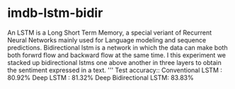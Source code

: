 # imdb-lstm-bidir

An LSTM is a Long Short Term Memory, a special veriant of Recurrent Neural Networks mainly used for Language modeling and sequence predictions.
Bidirectional lstm is a network in which the data can make both both forwrd flow and backward flow at the same time.
I this experiment we stacked up bidirectional lstms one above another in three layers to obtain the sentiment expressed in a text.
'''
Test accuracy::
Conventional LSTM      : 80.92%
Deep LSTM              : 81.32%
Deep Bidirectional LSTM: 83.83%
